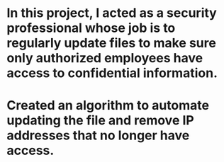 # In this project, I acted as a security professional whose job is to regularly update files to make sure only authorized employees have access to confidential information.
# Created an algorithm to automate updating the file and remove IP addresses that no longer have access.
